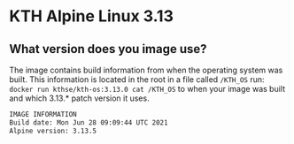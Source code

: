 # KTH Alpine Linux 3.13

## What version does you image use?

The image contains build information from when the operating system was built. This information is located in the root in a file called `/KTH_OS` run: `docker run kthse/kth-os:3.13.0 cat /KTH_OS` to when your image was built and which 3.13.* patch version it uses.

```bash
IMAGE INFORMATION
Build date: Mon Jun 28 09:09:44 UTC 2021
Alpine version: 3.13.5
```
